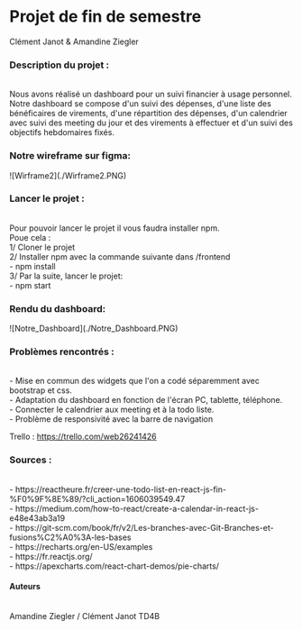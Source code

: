 <h1>Projet de fin de semestre</h1>

Clément Janot & Amandine Ziegler

<h3>Description du projet : </h3><br>
Nous avons réalisé un dashboard pour un suivi financier à usage personnel. 
Notre dashboard se compose d'un suivi des dépenses, d'une liste des bénéficaires de virements, d'une répartition des dépenses, d'un calendrier avec suivi des meeting du jour et des virements à effectuer et d'un suivi des objectifs hebdomaires fixés.

<h3>Notre wireframe sur figma:</h3>
![Wirframe2](./Wirframe2.PNG)

<h3>Lancer le projet :</h3><br>
Pour pouvoir lancer le projet il vous faudra installer npm. <br>
Poue cela :<br>
1/ Cloner le projet <bR>
2/ Installer npm avec la commande suivante dans /frontend<br>
    - npm install<br>
3/ Par la suite, lancer le projet: <br>
    - npm start<br>
   
<h3>Rendu du dashboard:</h3>
![Notre_Dashboard](./Notre_Dashboard.PNG)

<h3>Problèmes rencontrés : </h3><br>
- Mise en commun des widgets que l'on a codé séparemment avec bootstrap et css. <br>
- Adaptation du dashboard en fonction de l'écran PC, tablette, téléphone. <br>
- Connecter le calendrier aux meeting et à la todo liste.<br>
- Problème de responsivité avec la barre de navigation 

Trello : https://trello.com/web26241426

<h3>Sources :</h3><br>
- https://reactheure.fr/creer-une-todo-list-en-react-js-fin-%F0%9F%8E%89/?cli_action=1606039549.47 <br>
- https://medium.com/how-to-react/create-a-calendar-in-react-js-e48e43ab3a19 <br>
- https://git-scm.com/book/fr/v2/Les-branches-avec-Git-Branches-et-fusions%C2%A0%3A-les-bases <br>
- https://recharts.org/en-US/examples <br>
- https://fr.reactjs.org/ <br>
- https://apexcharts.com/react-chart-demos/pie-charts/ <br>

<h4>Auteurs</h4><br>
Amandine Ziegler / Clément Janot TD4B

